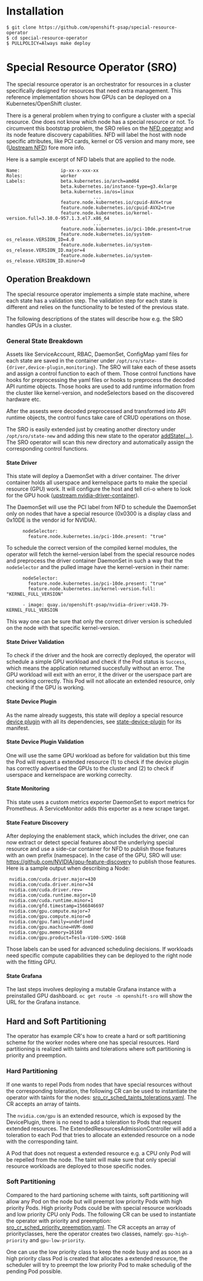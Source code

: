 # Installation

```
$ git clone https://github.com/openshift-psap/special-resource-operator
$ cd special-resource-operator
$ PULLPOLICY=Always make deploy
```

# Special Resource Operator (SRO)

The special resource operator is an orchestrator for resources in a cluster specifically designed for resources that need extra management. This reference implementation shows how GPUs can be deployed on a Kubernetes/OpenShift cluster. 

There is a general problem when trying to configure a cluster with a special resource. One does not know which node has a special resource or not. To circumvent this bootstrap problem, the SRO relies on the [NFD operator](https://github.com/openshift/cluster-nfd-operator) and its node feature discovery capabilities. NFD will label the host with node specific attributes, like PCI cards, kernel or OS version and many more, see ([Upstream NFD](https://github.com/kubernetes-sigs/node-feature-discovery)) fore more info. 

Here is a sample excerpt of NFD labels that are applied to the node. 
```
Name:               ip-xx-x-xxx-xx
Roles:              worker
Labels:             beta.kubernetes.io/arch=amd64
                    beta.kubernetes.io/instance-type=g3.4xlarge
                    beta.kubernetes.io/os=linux
                                ... 
                    feature.node.kubernetes.io/cpuid-AVX=true
                    feature.node.kubernetes.io/cpuid-AVX2=true
                    feature.node.kubernetes.io/kernel-version.full=3.10.0-957.1.3.el7.x86_64
                                ...
                    feature.node.kubernetes.io/pci-10de.present=true
                    feature.node.kubernetes.io/system-os_release.VERSION_ID=4.0
                    feature.node.kubernetes.io/system-os_release.VERSION_ID.major=4
                    feature.node.kubernetes.io/system-os_release.VERSION_ID.minor=0
```


## Operation Breakdown
The special resource operator implements a simple state machine, where each state has a validation step. The validation step for each state is different and relies on the functionality to be tested of the previous state. 

The following descriptions of the states will describe how e.g. the SRO handles GPUs in a cluster. 

### General State Breakdown
Assets like ServiceAccount, RBAC, DaemonSet, ConfigMap yaml files for each state are saved in the container under `/opt/sro/state-{driver,device-plugin,monitoring}`. The SRO will take each of these assets and assign a control function to each of them. Those control functions have hooks for preprocessing the yaml files or hooks to preprocess the decoded API runtime objects. Those hooks are used to add runtime information from the cluster like kernel-version, and nodeSelectors based on the discovered hardware etc. 

After the assests were decoded preprocessed and transformed into API runtime objects, the control funcs take care of CRUD operations on those. 

The SRO is easily extended just by creating another directory under `/opt/sro/state-new` and adding this new state to the operator [addState(...)](https://github.com/openshift-psap/special-resource-operator/blob/012020bb04922737d1f9eb5e703d3b931a053bd4/pkg/controller/specialresource/specialresource_state.go#L79). The SRO operator will scan this new directory and automatically assign the corresponding control functions. 

#### State Driver
This state will deploy a DaemonSet with a driver container. The driver container holds all userspace and kernelspace parts to make the special resource (GPU) work. It will configure the host and tell cri-o where to look for the GPU hook ([upstream nvidia-driver-container](https://gitlab.com/nvidia/driver/tree/centos7)). 

The DaemonSet will use the PCI label from NFD to schedule the DaemonSet only on nodes that have a special resource (0x0300 is a display class and 0x10DE is the vendor id for NVIDIA). 
```
      nodeSelector:
        feature.node.kubernetes.io/pci-10de.present: "true"
```

To schedule the correct version of the compiled kernel modules, the operator will fetch the kernel-version label from the special resource nodes and preprocess the driver container DaemonSet in such a way that the `nodeSelector` and the pulled image have the kernel-version in their name: 
```
      nodeSelector:
        feature.node.kubernetes.io/pci-10de.present: "true"
        feature.node.kubernetes.io/kernel-version.full: "KERNEL_FULL_VERSION"
```
```
      - image: quay.io/openshift-psap/nvidia-driver:v410.79-KERNEL_FULL_VERSION
```

This way one can be sure that only the correct driver version is scheduled on the node with that specific kernel-version. 


#### State Driver Validation
To check if the driver and the hook are correctly deployed, the operator will schedule a simple GPU workload and check if the Pod status is `Success`, which means the application returned succesfully without an error. The GPU workload will exit with an error, it the driver or the userspace part are not working correctly. This Pod will not allocate an extended resource, only checking if the GPU is working. 

#### State Device Plugin
As the name already suggests, this state will deploy a special resource [device plugin](https://kubernetes.io/docs/concepts/extend-kubernetes/compute-storage-net/device-plugins/) with all its dependencies, see [state-device-plugin](https://github.com/openshift-psap/special-resource-operator/tree/master/assets/0003-state-device-plugin.yaml) for its manifest. 

#### State Device Plugin Validation
One will use the same GPU workload as before for validation but this time the Pod will request a extended resource (1) to check if the device plugin has correctly advertised the GPUs to the cluster and (2) to check if userspace and kernelspace are working correclty. 

#### State Monitoring
This state uses a custom metrics exporter DaemonSet to export metrics for Prometheus. A ServiceMonitor adds this exporter as a new scrape target. 

#### State Feature Discovery
After deploying the enablement stack, which includes the driver, one can now extract or detect special features about the underlying special resource and use a side-car container for NFD to publish those features with an own prefix (namespace). In the case of the GPU, SRO will use: https://github.com/NVIDIA/gpu-feature-discovery to publish those features. Here is a sample output when describing a Node: 

```
 nvidia.com/cuda.driver.major=430
 nvidia.com/cuda.driver.minor=34
 nvidia.com/cuda.driver.rev=
 nvidia.com/cuda.runtime.major=10
 nvidia.com/cuda.runtime.minor=1
 nvidia.com/gfd.timestamp=1566846697
 nvidia.com/gpu.compute.major=7
 nvidia.com/gpu.compute.minor=0
 nvidia.com/gpu.family=undefined
 nvidia.com/gpu.machine=HVM-domU
 nvidia.com/gpu.memory=16160
 nvidia.com/gpu.product=Tesla-V100-SXM2-16GB
```

Those labels can be used for advanced scheduling decisions. If workloads need specific compute capabilities they can be deployed to the right node with the fitting GPU.


#### State Grafana
The last steps involves deploying a mutable Grafana instance with a preinstalled GPU dashboard. 
`oc get route -n openshift-sro` will show the URL for the Grafana instance. 

## Hard and Soft Partitioning
The operator has example CR's how to create a hard or soft partitioning scheme for the worker nodes where one has special resources. Hard partitioning is realized with taints and tolerations where soft partitioning is priority and preemption. 

### Hard Partitioning
If one wants to repel Pods from nodes that have special resources without the corresponding toleration, the following CR can be used to instantiate the operator with taints for the nodes: [sro_cr_sched_taints_tolerations.yaml](https://github.com/openshift-psap/special-resource-operator/blob/5973d6fea1985c425f5c36733fbc8e693e2c3821/manifests/sro_cr_sched_taints_tolerations.yaml#L1). The CR accepts an array of taints. 

The `nvidia.com/gpu` is an extended resource, which is exposed by the DevicePlugin, there is no need to add a  toleration to Pods that request extended resources. The ExtendedResourcesAdmissionController will add a toleration to each Pod that tries to allocate an extended resource on a node with the corresponding taint.

A Pod that does not request a extended resource e.g. a CPU only Pod will be repelled from the node. The taint will make sure that only special resource workloads are deployed to those specific nodes.

### Soft Partitioning
Compared to the hard partioning scheme with taints, soft partitioning will allow any Pod on the node but will preempt low priority Pods with high priority Pods. High priority Pods could be with special resource workloads and low priority CPU only Pods. The following CR can be used to instantiate the operator with priority and preemption: [sro_cr_sched_priority_preemption.yaml](https://github.com/openshift-psap/special-resource-operator/blob/052d7ad0cd4255ab9b0595f17d4914b61927d18f/manifests/sro_cr_sched_priority_preemption.yaml#L1). The CR accepts an array of priorityclasses, here the operator creates two classes, namely: `gpu-high-priority` and `gpu-low-priority`. 

One can use the low priority class to keep the node busy and as soon as a high priority class Pod is created that allocates a extended resource, the scheduler will try to preempt the low priority Pod to make schedulig of the pending Pod possible. 







